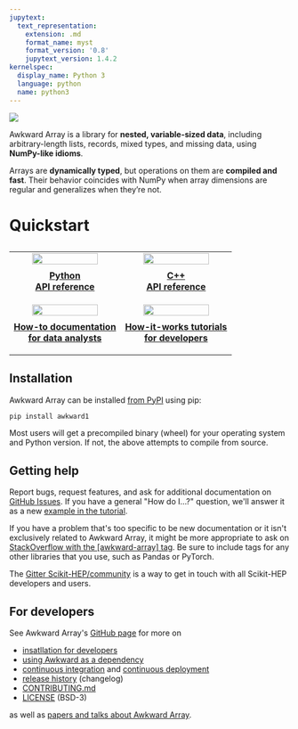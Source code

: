 ```yaml
---
jupytext:
  text_representation:
    extension: .md
    format_name: myst
    format_version: '0.8'
    jupytext_version: 1.4.2
kernelspec:
  display_name: Python 3
  language: python
  name: python3
---
```


![](https://raw.githubusercontent.com/scikit-hep/awkward-1.0/master/docs-img/logo/logo-300px.png)

Awkward Array is a library for **nested, variable-sized data**, including arbitrary-length lists, records, mixed types, and missing data, using **NumPy-like idioms**.

Arrays are **dynamically typed**, but operations on them are **compiled and fast**. Their behavior coincides with NumPy when array dimensions are regular and generalizes when they’re not.

Quickstart
==========

<table style="margin-top: 30px">
  <tr>
    <td width="50%" valign="top" align="center">
      <a href="https://awkward-array.readthedocs.io/en/latest/index.html">
        <img src="https://github.com/scikit-hep/awkward-1.0/raw/master/docs-img/panel-sphinx.png" width="80%">
      </a>
      <p align="center" style="margin-top: 10px"><b>
        <a href="https://awkward-array.readthedocs.io/en/latest/index.html">
        Python<br>API reference
        </a>
      </b></p>
    </td>
    <td width="50%" valign="top" align="center">
      <a href="https://awkward-array.readthedocs.io/en/latest/_static/index.html">
        <img src="https://github.com/scikit-hep/awkward-1.0/raw/master/docs-img/panel-doxygen.png" width="80%">
      </a>
      <p align="center" style="margin-top: 10px"><b>
        <a href="https://awkward-array.readthedocs.io/en/latest/_static/index.html">
        C++<br>API reference
        </a>
      </b></p>
    </td>
  </tr>
  <tr style="margin-top: 20px">
    <td width="50%" valign="top" align="center">
      <a href="how-do-i.html">
        <img src="https://github.com/scikit-hep/awkward-1.0/raw/master/docs-img/panel-data-analysts.png" width="80%">
      </a>
      <p align="center" style="margin-top: 10px"><b>
        <a href="how-do-i.html">
        How-to documentation<br>for data analysts
        </a>
      </b></p>
    </td>
    <td width="50%" valign="top" align="center">
      <a href="how-it-works.html">
        <img src="https://github.com/scikit-hep/awkward-1.0/raw/master/docs-img/panel-developers.png" width="80%">
      </a>
      <p align="center" style="margin-top: 10px"><b>
        <a href="how-it-works.html">
        How-it-works tutorials<br>for developers
        </a>
      </b></p>
    </td>
  </tr>
</table>

Installation
------------

Awkward Array can be installed [from PyPI](https://pypi.org/project/awkward1/) using pip:

```bash
pip install awkward1
```

Most users will get a precompiled binary (wheel) for your operating system and Python version. If not, the above attempts to compile from source.

Getting help
------------

Report bugs, request features, and ask for additional documentation on [GitHub Issues](https://github.com/scikit-hep/awkward-1.0/issues). If you have a general "How do I…?" question, we'll answer it as a new [example in the tutorial](how-do-i).

If you have a problem that's too specific to be new documentation or it isn't exclusively related to Awkward Array, it might be more appropriate to ask on [StackOverflow with the [awkward-array] tag](https://stackoverflow.com/questions/tagged/awkward-array). Be sure to include tags for any other libraries that you use, such as Pandas or PyTorch.

The [Gitter Scikit-HEP/community](https://gitter.im/Scikit-HEP/community) is a way to get in touch with all Scikit-HEP developers and users.

For developers
--------------

See Awkward Array's [GitHub page](https://github.com/scikit-hep/awkward-1.0) for more on

   * [insatllation for developers](https://github.com/scikit-hep/awkward-1.0#installation-for-developers)
   * [using Awkward as a dependency](https://github.com/scikit-hep/awkward-1.0/tree/master/dependent-project)
   * [continuous integration](https://dev.azure.com/jpivarski/Scikit-HEP/_build?definitionId=3&_a=summary) and [continuous deployment](https://dev.azure.com/jpivarski/Scikit-HEP/_build?definitionId=4&_a=summary)
   * [release history](https://awkward-array.readthedocs.io/en/latest/_auto/changelog.html) (changelog)
   * [CONTRIBUTING.md](https://github.com/scikit-hep/awkward-1.0/blob/master/CONTRIBUTING.md)
   * [LICENSE](https://github.com/scikit-hep/awkward-1.0/blob/master/LICENSE) (BSD-3)

as well as [papers and talks about Awkward Array](https://github.com/scikit-hep/awkward-1.0#papers-and-talks-about-awkward-array).
